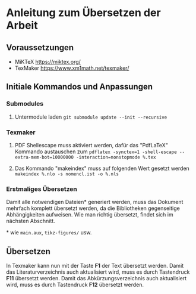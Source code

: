 # Anleitung zum Übersetzen der Arbeit

## Voraussetzungen

 - MiKTeX
	https://miktex.org/
 - TexMaker
	https://www.xm1math.net/texmaker/
	
## Initiale Kommandos und Anpassungen

### Submodules

 1. Untermodule laden
 	`git submodule update --init --recursive`

### Texmaker

 1. PDF Shellescape muss aktiviert werden, dafür das "PdfLaTeX" Kommando austauschen zum
	`pdflatex -synctex=1 -shell-escape --extra-mem-bot=10000000 -interaction=nonstopmode %.tex`

 2. Das Kommando "makeindex" muss auf folgenden Wert gesetzt werden
	`makeindex %.nlo -s nomencl.ist -o %.nls`

### Erstmaliges Übersetzen

Damit alle notwendigen Dateien\* generiert werden, muss das Dokument mehrfach komplett übersetzt werden, da die Bibliotheken gegenseitige Abhängigkeiten aufweisen. Wie man richtig übersetzt, findet sich im nächsten Abschnitt.

\* wie `main.aux`, `tikz-figures/` usw.

## Übersetzen

In Texmaker kann nun mit der Taste **F1** der Text übersetzt werden.
Damit das Literaturverzeichnis auch aktualisiert wird, muss es durch Tastendruck **F11** übersetzt werden.
Damit das Abkürzungsverzeichnis auch aktualisiert wird, muss es durch Tastendruck **F12** übersetzt werden.

